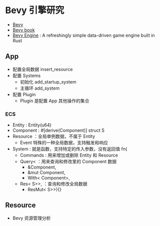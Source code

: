 # Bevy 引擎研究

- [Bevy](https://bevyengine.org/)
- [Bevy book](https://bevyengine.org/learn/book/getting-started/)
- [Bevy Engine](https://github.com/bevyengine/bevy) : A refreshingly simple data-driven game engine built in Rust

## App

- 配置全局数据 insert_resource
- 配置 Systems
	- 初始化 add_startup_system
	- 主循环 add_system
- 配置 Plugin
	- Plugin 是配置 App 其他操作的集合


### ECS
- Entity : Entity(u64)
- Component : #[derive(Component)] struct S 
- Resource ：全局单例数据，不属于 Entity
	- Event 特殊的一种全局数据，支持触发和响应
- System : 就是函数，支持特定的传入参数，没有返回值 fn(
	-  Commands : 用来增加或删除 Entity 和 Resource
	- Query< ：用来查询和修改里的 Component 数据
		- &Component, 
		- &mut Component,
		- With< Component>, 
	- Res< S>>, ：查询和修改全局数据
		- ResMut< S>>){}

## Resource

- Bevy 资源管理分析
